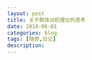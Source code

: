 ```yaml
---
layout: post
title: 关于群体动机理论的思考
date: 2018-06-01
categories: blog
tags: [随想,日记]
description: 
---
```














